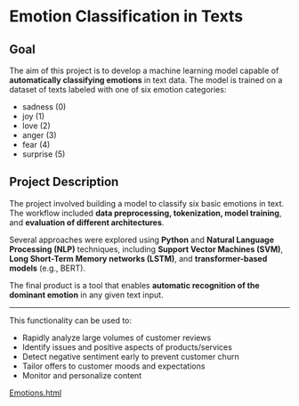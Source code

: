 # Emotion Classification in Texts

## **Goal**  
The aim of this project is to develop a machine learning model capable of **automatically classifying emotions** in text data. The model is trained on a dataset of texts labeled with one of six emotion categories:

- sadness (0)  
- joy (1)  
- love (2)  
- anger (3)  
- fear (4)  
- surprise (5)

## **Project Description**  

The project involved building a model to classify six basic emotions in text. The workflow included **data preprocessing, tokenization, model training**, and **evaluation of different architectures**.

Several approaches were explored using **Python** and **Natural Language Processing (NLP)** techniques, including **Support Vector Machines (SVM)**, **Long Short-Term Memory networks (LSTM)**, and **transformer-based models** (e.g., BERT).

The final product is a tool that enables **automatic recognition of the dominant emotion** in any given text input.

---

This functionality can be used to:
- Rapidly analyze large volumes of customer reviews
- Identify issues and positive aspects of products/services
- Detect negative sentiment early to prevent customer churn
- Tailor offers to customer moods and expectations
- Monitor and personalize content 

[Emotions.html](https://PatrycjaMv.github.io/Emotions/Emotions.html)
